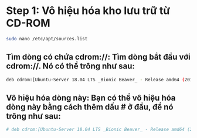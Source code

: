 # Step 1:  Vô hiệu hóa kho lưu trữ từ CD-ROM
```bash
sudo nano /etc/apt/sources.list
```

## Tìm dòng có chứa cdrom://: Tìm dòng bắt đầu với cdrom://. Nó có thể trông như sau:
```bash
deb cdrom:[Ubuntu-Server 18.04 LTS _Bionic Beaver_ - Release amd64 (20180426)]/ bionic main restricted
```

## Vô hiệu hóa dòng này: Bạn có thể vô hiệu hóa dòng này bằng cách thêm dấu # ở đầu, để nó trông như sau:
```bash
# deb cdrom:[Ubuntu-Server 18.04 LTS _Bionic Beaver_ - Release amd64 (20180426)]/ bionic main restricted
```
